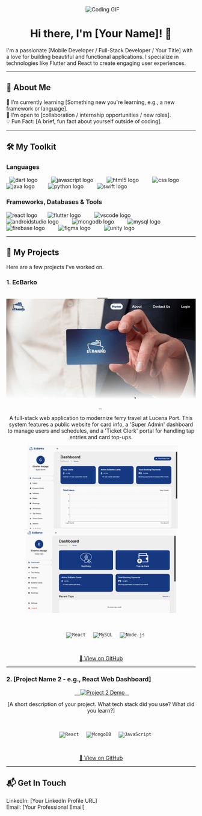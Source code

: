 <div align="center">
  <img height="180" src="https://media.giphy.com/media/M9gbBd9nbDrOTu1Mqx/giphy.gif" alt="Coding GIF" />
  <h1>Hi there, I'm [Your Name]! 👋</h1>
</div>

<p align="left">
I'm a passionate [Mobile Developer / Full-Stack Developer / Your Title] with a love for building beautiful and functional applications. I specialize in technologies like Flutter and React to create engaging user experiences.
</p>

---

## 🚀 About Me

<p align="left">
🌱 I’m currently learning [Something new you're learning, e.g., a new framework or language].
<br>
💼 I'm open to [collaboration / internship opportunities / new roles].
<br>
💡 Fun Fact: [A brief, fun fact about yourself outside of coding].
</p>

---

## 🛠 My Toolkit

### Languages
<div align="left">
  <img src="https://skillicons.dev/icons?i=dart" height="40" alt="dart logo"  />
  <img width="12" />
  <img src="https://skillicons.dev/icons?i=js" height="40" alt="javascript logo"  />
  <img width="12" />
  <img src="https://skillicons.dev/icons?i=html" height="40" alt="html5 logo"  />
  <img width="12" />
  <img src="https://skillicons.dev/icons?i=css" height="40" alt="css logo"  />
  <img width="12" />
  <img src="https://skillicons.dev/icons?i=java" height="40" alt="java logo"  />
  <img width="12" />
  <img src="https://skillicons.dev/icons?i=py" height="40" alt="python logo"  />
  <img width="12" />
  <img src="https://skillicons.dev/icons?i=swift" height="40" alt="swift logo"  />
</div>

### Frameworks, Databases & Tools
<div align="left">
  <img src="https://skillicons.dev/icons?i=react" height="40" alt="react logo"  />
  <img width="12" />
  <img src="https://skillicons.dev/icons?i=flutter" height="40" alt="flutter logo"  />
  <img width="12" />
  <img src="https://skillicons.dev/icons?i=vscode" height="40" alt="vscode logo"  />
  <img width="12" />
  <img src="https://skillicons.dev/icons?i=androidstudio" height="40" alt="androidstudio logo"  />
  <img width="12" />
  <img src="https://skillicons.dev/icons?i=mongodb" height="40" alt="mongodb logo"  />
  <img width="12" />
  <img src="https://skillicons.dev/icons?i=mysql" height="40" alt="mysql logo"  />
  <img width="12" />
  <img src="https://skillicons.dev/icons?i=firebase" height="40" alt="firebase logo"  />
  <img width="12" />
  <img src="https://skillicons.dev/icons?i=figma" height="40" alt="figma logo"  />
  <img width="12" />
  <img src="https://skillicons.dev/icons?i=unity" height="40" alt="unity logo"  />
</div>

---
## 🌟 My Projects

Here are a few projects I've worked on.

### 1. EcBarko
<div align="center">
  <a href="[LINK-TO-YOUR-REPO-OR-LIVE-DEMO]">
        <img src="https://github.com/Erhn1/Erhn1/blob/main/assets/ecweb.gif?raw=true" alt="EcBarko Website Demo" width="600" />
  </a>
  <p>A full-stack web application to modernize ferry travel at Lucena Port. This system features a public website for card info, a 'Super Admin' dashboard to manage users and schedules, and a 'Ticket Clerk' portal for handling tap entries and card top-ups.</p>
  
  <img src="https://github.com/Erhn1/Erhn1/blob/main/assets/ecsadmin.png?raw=true" alt="EcBarko Super Admin Dashboard" width="400" />
  <img src="https://github.com/Erhn1/Erhn1/blob/main/assets/ectclerk.png?raw=true" alt="EcBarko Ticket Clerk Dashboard" width="400" />

  <p>
        <code><img src="https://img.shields.io/badge/React-61DAFB?style=flat&logo=react&logoColor=black" alt="React" /></code>
    <code><img src="https://img.shields.io/badge/MySQL-4479A1?style=flat&logo=mysql&logoColor=white" alt="MySQL" /></code>
    <code><img src="https://img.shields.io/badge/Node.js-339933?style=flat&logo=node.js&logoColor=white" alt="Node.js" /></code>
  </p>
  <p><a href="[LINK-TO-YOUR-REPO]">🔗 View on GitHub</a></p>
</div>

---

### 2. [Project Name 2 - e.g., React Web Dashboard]
<div align="center">
  <a href="[LINK-TO-YOUR-REPO-OR-LIVE-DEMO]">
    <img src="https://via.placeholder.com/600x300/121013/FFFFFF?text=Project+2+Screenshot" alt="Project 2 Demo" width="600" />
  </a>
  <p>[A short description of your project. What tech stack did you use? What did you learn?]</p>
  <p>
        <code><img src="https://img.shields.io/badge/React-61DAFB?style=flat&logo=react&logoColor=black" alt="React" /></code>
    <code><img src="https://img.shields.io/badge/MongoDB-47A248?style=flat&logo=mongodb&logoColor=white" alt="MongoDB" /></code>
    <code><img src="https://img.shields.io/badge/JavaScript-F7DF1E?style=flat&logo=javascript&logoColor=black" alt="JavaScript" /></code>
  </p>
  <p><a href="[LINK-TO-YOUR-REPO]">🔗 View on GitHub</a></p>
</div>

---

## 📬 Get In Touch

<p align="left">
LinkedIn: [Your LinkedIn Profile URL]
<br>
Email: [Your Professional Email]
</p>
